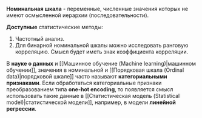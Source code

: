**Номинальная шкала** - переменные, численные значения которых не имеют осмысленной иерархии (последовательности).

**Доступные** статистические методы:

1. Частотный анализ.
2. Для бинарной номинальной шкалы можно исследовать ранговую корреляцию. Смысл будет иметь знак коэффициента корреляции.

В **науке о данных** и [[Машинное обучение (Machine learning)|машинном обучении]], значения в номинальной и [[Порядковая шкала (Ordinal data)|порядковой шкале]] часто называют **категориальными признаками**. Если обработаться категориальные признаки преобразованием типа **one-hot encoding**, то появляется смысл использовать такие данные в [[Статистическая модель (Statistical model)|статистической модели]], например, в модели **линейной регрессии**.